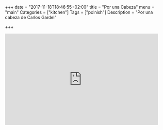 +++
date = "2017-11-18T18:46:55+02:00"
title = "Por una Cabeza"
menu = "main"
Categories = ["kitchen"]
Tags = ["polnish"]
Description = "Por una cabeza de Carlos Gardel"

+++

<iframe width="100%" height="300" scrolling="no" frameborder="no" src="https://w.soundcloud.com/player/?url=https%3A//api.soundcloud.com/tracks/364383179&amp;color=%23ff5500&amp;auto_play=false&amp;hide_related=false&amp;show_comments=true&amp;show_user=true&amp;show_reposts=false&amp;show_teaser=true&amp;visual=true"></iframe>
